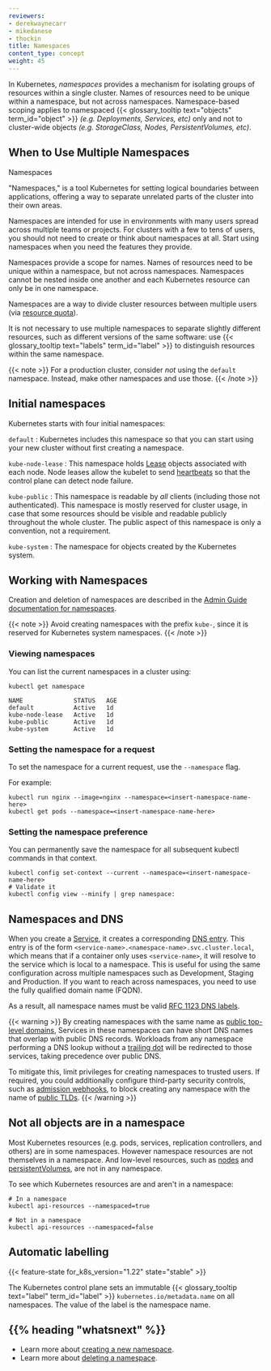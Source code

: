 ```yaml
---
reviewers:
- derekwaynecarr
- mikedanese
- thockin
title: Namespaces
content_type: concept
weight: 45
---
```


<!-- overview -->

In Kubernetes, _namespaces_ provides a mechanism for isolating groups of resources within a single cluster. Names of resources need to be unique within a namespace, but not across namespaces. Namespace-based scoping applies to namespaced {{< glossary_tooltip text="objects" term_id="object" >}} _(e.g. Deployments, Services, etc)_ only and not to cluster-wide objects _(e.g. StorageClass, Nodes, PersistentVolumes, etc)_.

<!-- body -->

## When to Use Multiple Namespaces

Namespaces

"Namespaces," is a tool Kubernetes for setting logical boundaries between applications, offering a way to separate unrelated parts of the cluster into their own areas.

Namespaces are intended for use in environments with many users spread across multiple
teams or projects. For clusters with a few to tens of users, you should not
need to create or think about namespaces at all. Start using namespaces when you
need the features they provide.

Namespaces provide a scope for names.  Names of resources need to be unique within a namespace,
but not across namespaces. Namespaces cannot be nested inside one another and each Kubernetes 
resource can only be in one namespace.

Namespaces are a way to divide cluster resources between multiple users (via [resource quota](/docs/concepts/policy/resource-quotas/)).

It is not necessary to use multiple namespaces to separate slightly different
resources, such as different versions of the same software: use
{{< glossary_tooltip text="labels" term_id="label" >}} to distinguish
resources within the same namespace.

{{< note >}}
For a production cluster, consider _not_ using the `default` namespace. Instead, make other namespaces and use those.
{{< /note >}}

## Initial namespaces

Kubernetes starts with four initial namespaces:

`default`
: Kubernetes includes this namespace so that you can start using your new cluster without first creating a namespace.

`kube-node-lease`
: This namespace holds [Lease](/docs/concepts/architecture/leases/) objects associated with each node. Node leases allow the kubelet to send [heartbeats](/docs/concepts/architecture/nodes/#heartbeats) so that the control plane can detect node failure.

`kube-public`
: This namespace is readable by *all* clients (including those not authenticated). This namespace is mostly reserved for cluster usage, in case that some resources should be visible and readable publicly throughout the whole cluster. The public aspect of this namespace is only a convention, not a requirement.

`kube-system`
: The namespace for objects created by the Kubernetes system.

## Working with Namespaces

Creation and deletion of namespaces are described in the
[Admin Guide documentation for namespaces](/docs/tasks/administer-cluster/namespaces).

{{< note >}}
    Avoid creating namespaces with the prefix `kube-`, since it is reserved for Kubernetes system namespaces.
{{< /note >}}

### Viewing namespaces

You can list the current namespaces in a cluster using:

```shell
kubectl get namespace
```
```
NAME              STATUS   AGE
default           Active   1d
kube-node-lease   Active   1d
kube-public       Active   1d
kube-system       Active   1d
```


### Setting the namespace for a request

To set the namespace for a current request, use the `--namespace` flag.

For example:

```shell
kubectl run nginx --image=nginx --namespace=<insert-namespace-name-here>
kubectl get pods --namespace=<insert-namespace-name-here>
```

### Setting the namespace preference

You can permanently save the namespace for all subsequent kubectl commands in that
context.

```shell
kubectl config set-context --current --namespace=<insert-namespace-name-here>
# Validate it
kubectl config view --minify | grep namespace:
```

## Namespaces and DNS

When you create a [Service](/docs/concepts/services-networking/service/),
it creates a corresponding [DNS entry](/docs/concepts/services-networking/dns-pod-service/).
This entry is of the form `<service-name>.<namespace-name>.svc.cluster.local`, which means
that if a container only uses `<service-name>`, it will resolve to the service which
is local to a namespace.  This is useful for using the same configuration across
multiple namespaces such as Development, Staging and Production.  If you want to reach
across namespaces, you need to use the fully qualified domain name (FQDN).

As a result, all namespace names must be valid
[RFC 1123 DNS labels](/docs/concepts/overview/working-with-objects/names/#dns-label-names).

{{< warning >}}
By creating namespaces with the same name as [public top-level
domains](https://data.iana.org/TLD/tlds-alpha-by-domain.txt), Services in these
namespaces can have short DNS names that overlap with public DNS records.
Workloads from any namespace performing a DNS lookup without a [trailing dot](https://datatracker.ietf.org/doc/html/rfc1034#page-8) will
be redirected to those services, taking precedence over public DNS.

To mitigate this, limit privileges for creating namespaces to trusted users. If
required, you could additionally configure third-party security controls, such
as [admission
webhooks](/docs/reference/access-authn-authz/extensible-admission-controllers/),
to block creating any namespace with the name of [public
TLDs](https://data.iana.org/TLD/tlds-alpha-by-domain.txt).
{{< /warning >}}

## Not all objects are in a namespace

Most Kubernetes resources (e.g. pods, services, replication controllers, and others) are
in some namespaces.  However namespace resources are not themselves in a namespace.
And low-level resources, such as
[nodes](/docs/concepts/architecture/nodes/) and
[persistentVolumes](/docs/concepts/storage/persistent-volumes/), are not in any namespace.

To see which Kubernetes resources are and aren't in a namespace:

```shell
# In a namespace
kubectl api-resources --namespaced=true

# Not in a namespace
kubectl api-resources --namespaced=false
```

## Automatic labelling

{{< feature-state for_k8s_version="1.22" state="stable" >}}

The Kubernetes control plane sets an immutable {{< glossary_tooltip text="label" term_id="label" >}}
`kubernetes.io/metadata.name` on all namespaces.
The value of the label is the namespace name.


## {{% heading "whatsnext" %}}

* Learn more about [creating a new namespace](/docs/tasks/administer-cluster/namespaces/#creating-a-new-namespace).
* Learn more about [deleting a namespace](/docs/tasks/administer-cluster/namespaces/#deleting-a-namespace).

